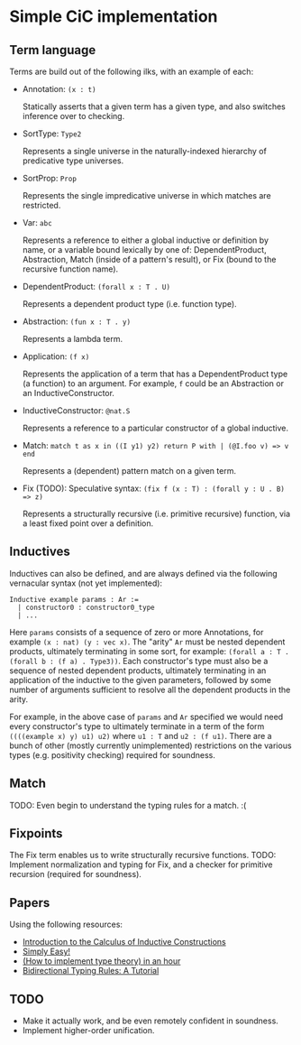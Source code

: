 # Simple CiC implementation

## Term language

Terms are build out of the following ilks, with an example of each:

* Annotation: `(x : t)`

  Statically asserts that a given term has a given type, and also switches inference over to checking.
* SortType: `Type2`

  Represents a single universe in the naturally-indexed hierarchy of predicative type universes.
* SortProp: `Prop`

  Represents the single impredicative universe in which matches are restricted.
* Var: `abc`

  Represents a reference to either a global inductive or definition by name, or a variable bound lexically by one of: DependentProduct, Abstraction, Match (inside of a pattern's result), or Fix (bound to the recursive function name).
* DependentProduct: `(forall x : T . U)`

  Represents a dependent product type (i.e. function type).
* Abstraction: `(fun x : T . y)`

  Represents a lambda term.
* Application: `(f x)`

  Represents the application of a term that has a DependentProduct type (a function) to an argument. For example, `f` could be an Abstraction or an InductiveConstructor.
* InductiveConstructor: `@nat.S`

  Represents a reference to a particular constructor of a global inductive.
* Match: `match t as x in ((I y1) y2) return P with | (@I.foo v) => v end`

  Represents a (dependent) pattern match on a given term.
* Fix (TODO): Speculative syntax: `(fix f (x : T) : (forall y : U . B) => z)`

  Represents a structurally recursive (i.e. primitive recursive) function, via a least fixed point over a definition.

## Inductives

Inductives can also be defined, and are always defined via the following vernacular syntax (not yet implemented):

```
Inductive example params : Ar :=
  | constructor0 : constructor0_type
  | ...
```

Here `params` consists of a sequence of zero or more Annotations, for example `(x : nat) (y : vec x)`.
The "arity" `Ar` must be nested dependent products, ultimately terminating in some sort, for example: `(forall a : T . (forall b : (f a) . Type3))`.
Each constructor's type must also be a sequence of nested dependent products, ultimately terminating in an application of the inductive to the given parameters, followed by some number of arguments sufficient to resolve all the dependent products in the arity.

For example, in the above case of `params` and `Ar` specified we would need every constructor's type to ultimately terminate in a term of the form `((((example x) y) u1) u2)` where `u1 : T` and `u2 : (f u1)`.
There are a bunch of other (mostly currently unimplemented) restrictions on the various types (e.g. positivity checking) required for soundness.

## Match

TODO: Even begin to understand the typing rules for a match. :(

## Fixpoints

The Fix term enables us to write structurally recursive functions.
TODO: Implement normalization and typing for Fix, and a checker for primitive recursion (required for soundness).

## Papers

Using the following resources:

* [Introduction to the Calculus of Inductive Constructions](https://hal.inria.fr/hal-01094195/document)
* [Simply Easy!](http://strictlypositive.org/Easy.pdf)
* [(How to implement type theory) in an hour](http://math.andrej.com/2018/08/25/how-to-implement-type-theory-in-an-hour/)
* [Bidirectional Typing Rules: A Tutorial](http://davidchristiansen.dk/tutorials/bidirectional.pdf)

## TODO

* Make it actually work, and be even remotely confident in soundness.
* Implement higher-order unification.

